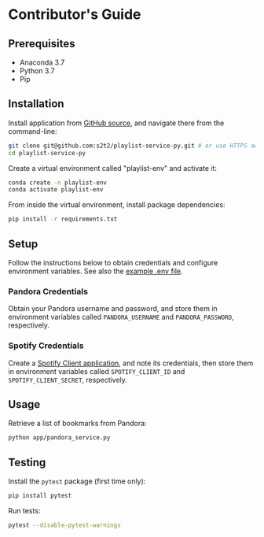 # Contributor's Guide

## Prerequisites

  + Anaconda 3.7
  + Python 3.7
  + Pip

## Installation

Install application from [GitHub source](https://github.com/s2t2/playlist-service-py), and navigate there from the command-line:

```sh
git clone git@github.com:s2t2/playlist-service-py.git # or use HTTPS address
cd playlist-service-py
```

Create a virtual environment called "playlist-env" and activate it:

```sh
conda create -n playlist-env
conda activate playlist-env
```

From inside the virtual environment, install package dependencies:

```sh
pip install -r requirements.txt
```

## Setup

Follow the instructions below to obtain credentials and configure environment variables. See also the [example .env file](/.example.env).

### Pandora Credentials

Obtain your Pandora username and password, and store them in environment variables  called `PANDORA_USERNAME` and `PANDORA_PASSWORD`, respectively.

### Spotify Credentials

Create a [Spotify Client application](https://developer.spotify.com/dashboard/applications/), and note its credentials, then store them in environment variables called `SPOTIFY_CLIENT_ID` and `SPOTIFY_CLIENT_SECRET`, respectively.


## Usage

Retrieve a list of bookmarks from Pandora:

```sh
python app/pandora_service.py
```

## Testing

Install the `pytest` package (first time only):

```sh
pip install pytest
```

Run tests:

```sh
pytest --disable-pytest-warnings
```
